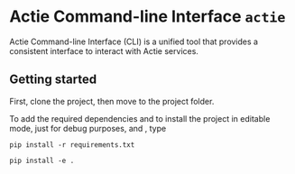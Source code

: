 # Actie Command-line Interface `actie`

Actie Command-line Interface (CLI) is a unified tool that provides a consistent interface to interact with Actie services.

## Getting started

First, clone the project, then move to the project folder.

To add the required dependencies and to install the project in editable mode, just for debug purposes, and , type

```pip install -r requirements.txt```

```pip install -e .```
